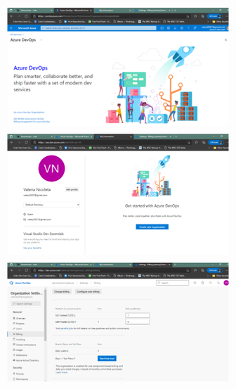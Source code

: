 ![0001](imagesEvidencia0/0001.PNG)

![0002](imagesEvidencia0/0002.PNG)

![0003](imagesEvidencia0/0003.PNG)
